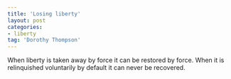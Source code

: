 ```yaml
---
title: 'Losing liberty'
layout: post
categories:
- liberty
tag: 'Dorothy Thompson'
---
```


When liberty is taken away by force it can be restored by force. When it is relinquished voluntarily by default it can never be recovered.